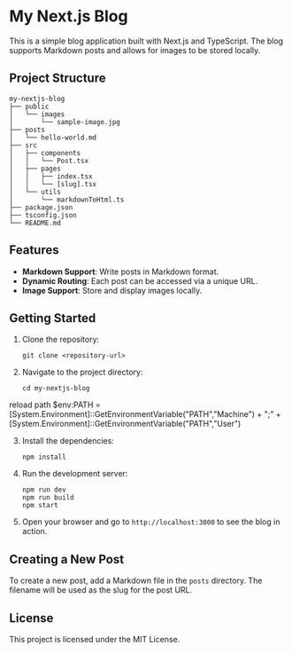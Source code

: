# My Next.js Blog

This is a simple blog application built with Next.js and TypeScript. The blog supports Markdown posts and allows for images to be stored locally.

## Project Structure

```
my-nextjs-blog
├── public
│   └── images
│       └── sample-image.jpg
├── posts
│   └── hello-world.md
├── src
│   ├── components
│   │   └── Post.tsx
│   ├── pages
│   │   ├── index.tsx
│   │   └── [slug].tsx
│   └── utils
│       └── markdownToHtml.ts
├── package.json
├── tsconfig.json
└── README.md
```

## Features

- **Markdown Support**: Write posts in Markdown format.
- **Dynamic Routing**: Each post can be accessed via a unique URL.
- **Image Support**: Store and display images locally.

## Getting Started

1. Clone the repository:
   ```
   git clone <repository-url>
   ```

2. Navigate to the project directory:
   ```
   cd my-nextjs-blog
   ```


reload path
$env:PATH = [System.Environment]::GetEnvironmentVariable("PATH","Machine") + ";" + [System.Environment]::GetEnvironmentVariable("PATH","User")



3. Install the dependencies:
   ```
   npm install
   ```

4. Run the development server:
   ```
   npm run dev
   npm run build
   npm start
   ```

5. Open your browser and go to `http://localhost:3000` to see the blog in action.

## Creating a New Post

To create a new post, add a Markdown file in the `posts` directory. The filename will be used as the slug for the post URL.

## License

This project is licensed under the MIT License.
